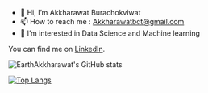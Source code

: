 - 👋 Hi, I’m Akkharawat Burachokviwat
- 📫 How to reach me : Akkharawatbct@gmail.com
- 👀 I’m interested in Data Science and Machine learning


You can find me on [LinkedIn].
<!-- Links to your social media accounts -->

[LinkedIn]: https://www.linkedin.com/in/earthakkharawat

<!-- ![](https://img.shields.io/badge/Coding-Python-informational?style=flat&logo=https://learnwithshashank.com/coding/wp-content/uploads/2020/08/2f9c11f9e55efbf1791f12c06d60729b-2.jpg&logoColor=white&color=2bbc8a)
![](https://img.shields.io/badge/Coding-C++-informational?style=flat&logo=https://learnwithshashank.com/coding/wp-content/uploads/2020/08/2f9c11f9e55efbf1791f12c06d60729b-2.jpg&logoColor=Orange&color=White)
![](https://img.shields.io/badge/Coding-JAVA-informational?style=flat&logo=https://learnwithshashank.com/coding/wp-content/uploads/2020/08/2f9c11f9e55efbf1791f12c06d60729b-2.jpg&logoColor=Orange&color=White) -->


![EarthAkkharawat's GitHub stats](https://github-readme-stats.vercel.app/api?username=EarthAkkharawat&show_icons=true&theme=merko&count_private=true)

[![Top Langs](https://github-readme-stats.vercel.app/api/top-langs/?username=EarthAkkharawat&layout=compact&show_icons=true&theme=tokyonight&count_private=true)](https://github.com/EarthAkkharawat/github-readme-stats)








<!---
Akkharawat/Akkharawat is a ✨ special ✨ repository because its `README.md` (this file) appears on your GitHub profile.
You can click the Preview link to take a look at your changes.
--->
